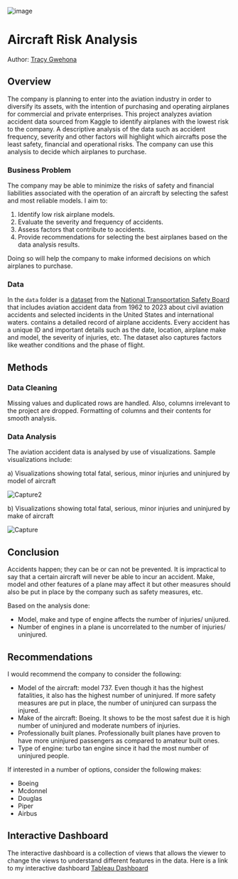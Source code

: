 ![image](https://github.com/user-attachments/assets/53fedee9-4f05-4963-b415-7b943f1e7ae0)

# Aircraft Risk Analysis 

Author: [Tracy Gwehona](tracy.gwehona@student.moringaschool.com)

## Overview

The company is planning to enter into the aviation industry in order to diversify its assets, with the intention of purchasing and operating airplanes for commercial and private enterprises. This project analyzes aviation accident data sourced from Kaggle to identify airplanes with the lowest risk to the company.
A descriptive analysis of the data such as accident frequency, severity and other factors will highlight which aircrafts pose the least safety, financial and operational risks.
The company can use this analysis to decide which airplanes to purchase.

### Business Problem

The company may be able to minimize the risks of safety and financial liabilities associated with the operation of an aircraft by selecting the safest and most reliable models.
I aim to:
1. Identify low risk airplane models.
2. Evaluate the severity and frequency of accidents.
3. Assess factors that contribute to accidents.
4. Provide recommendations for selecting the best airplanes based on the data analysis results.

Doing so will help the company to make informed decisions on which airplanes to purchase.

### Data

In the `data` folder is a [dataset](https://www.kaggle.com/datasets/khsamaha/aviation-accident-database-synopses) from the [National Transportation Safety Board](https://www.ntsb.gov/Pages/home.aspx) that includes aviation accident data from 1962 to 2023 about civil aviation accidents and selected incidents in the United States and international waters.  contains a detailed record of airplane accidents. Every accident has a unique ID and important details such as the date, location, airplane make and model, the severity of injuries, etc. The dataset also captures factors like weather conditions and the phase of flight.

## Methods
### Data Cleaning
Missing values and duplicated rows are handled. Also, columns irrelevant to the project are dropped. Formatting of columns and their contents for smooth analysis.

### Data Analysis
The aviation accident data is analysed by use of visualizations.
Sample visualizations include:

 a) Visualizations showing total fatal, serious, minor injuries and uninjured by model of aircraft
 
![Capture2](https://github.com/user-attachments/assets/796d80d5-fab5-4718-bad6-03cc6d3569b2)

 b) Visualizations showing total fatal, serious, minor injuries and uninjured by make of aircraft
 
![Capture](https://github.com/user-attachments/assets/7d46c77b-39b8-4e57-b5f9-95ae30c1f547)

## Conclusion

Accidents happen; they can be or can not be prevented. It is impractical to say that a certain aircraft will never be able to incur an accident. Make, model and other features of a plane may affect it but other measures should also be put in place by the company such as safety measures, etc.

Based on the analysis done:
- Model, make and type of engine affects the number of injuries/ unijured. 
- Number of engines in a plane is uncorrelated to the number of injuries/ uninjured.

## Recommendations

I would recommend the company to consider the following:
- Model of the aircraft: model 737. Even though it has the highest fatalities, it also has the highest number of uninjured. If more safety measures are put in place, the number of uninjured can surpass the injured.
- Make of the aircraft: Boeing. It shows to be the most safest due it is high number of uninjured and moderate numbers of injuries.
- Professionally built planes. Professionally built planes have proven to have more uninjured passengers as compared to amateur built ones.
- Type of engine: turbo tan engine since it had the most number of uninjured people.

If interested in a number of options, consider the following makes:
- Boeing 
- Mcdonnel 
- Douglas
- Piper
- Airbus

## Interactive Dashboard

The interactive dashboard is a collection of views that allows the viewer to change the views to understand different features in the data. Here is a link to my interactive dashboard [Tableau Dashboard](https://public.tableau.com/app/profile/tracy.gwehona/viz/AviationAccidentsNTSB1948-2022/AviationInjuriesDashboard)


